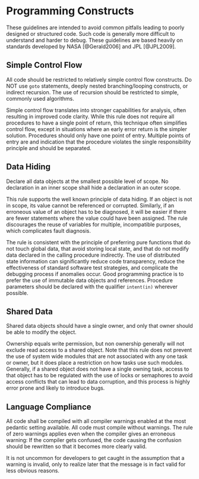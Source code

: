 # Programming Constructs

These guidelines are intended to avoid common pitfalls leading to poorly designed or structured code.
Such code is generally more difficult to understand and harder to debug.
These guidelines are based heavily on standards developed by NASA [@Gerald2006] and JPL [@JPL2009].

## Simple Control Flow

All code should be restricted to relatively simple control flow constructs.
Do NOT use `goto` statements, deeply nested branching/looping constructs, or indirect recursion.
The use of recursion should be restricted to simple, commonly used algorithms.

Simple control flow translates into stronger capabilities for analysis, often resulting in improved code clarity.
While this rule does not require all procedures to have a single point of return,
this technique often simplifies control flow,
except in situations where an early error return is the simpler solution.
Procedures should only have one point of entry.
Multiple points of entry are and indication that the procedure violates the single responsibility principle and should be separated.

## Data Hiding

Declare all data objects at the smallest possible level of scope.
No declaration in an inner scope shall hide a declaration in an outer scope.

This rule supports the well known principle of data hiding.
If an object is not in scope, its value cannot be referenced or corrupted.
Similarly, if an erroneous value of an object has to be diagnosed,
it will be easier if there are fewer statements where the value could have been assigned.
The rule discourages the reuse of variables for multiple, incompatible purposes, which complicates fault diagnosis.

The rule is consistent with the principle of preferring pure functions that do not touch global data,
that avoid storing local state, and that do not modify data declared in the calling procedure indirectly.
The use of distributed state information can significantly reduce code transparency,
reduce the effectiveness of standard software test strategies,
and complicate the debugging process if anomalies occur.
Good programming practice is to prefer the use of immutable data objects and references.
Procedure parameters should be declared with the qualifier `intent(in)` wherever possible.

## Shared Data

Shared data objects should have a single owner, and only that owner should be able to modify the object.

Ownership equals write permission, but non ownership generally will not exclude read access to a shared object.
Note that this rule does not prevent the use of system wide modules that are not associated with any one task or owner,
but it does place a restriction on how tasks use such modules.
Generally, if a shared object does not have a single owning task,
access to that object has to be regulated with the use of locks or semaphores to avoid access conflicts that can lead to data corruption,
and this process is highly error prone and likely to introduce bugs.

## Language Compliance

All code shall be compiled with all compiler warnings enabled at the most pedantic setting available.
All code must compile without warnings.
The rule of zero warnings applies even when the compiler gives an erroneous warning:
If the compiler gets confused, the code causing the confusion should be rewritten so that it becomes more clearly valid.

It is not uncommon for developers to get caught in the assumption that a warning is invalid,
only to realize later that the message is in fact valid for less obvious reasons.
